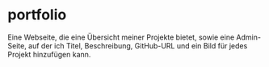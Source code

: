 # portfolio
Eine Webseite, die eine Übersicht meiner Projekte bietet, sowie eine Admin-Seite, auf der ich Titel, Beschreibung, GitHub-URL und ein Bild für jedes Projekt hinzufügen kann.
